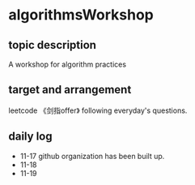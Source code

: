 # algorithmsWorkshop

## topic description
A workshop for algorithm practices

## target and arrangement

leetcode 《剑指offer》 following everyday's questions.

## daily log

 - 11-17
    github organization has been built up.
 - 11-18
 - 11-19
